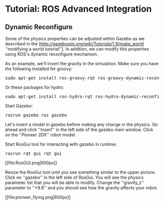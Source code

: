 # Tutorial: ROS Advanced Integration

## Dynamic Reconfigure

Some of the physics properties can be adjusted within Gazebo as we described in the [http://gazebosim.org/wiki/Tutorials/1.9/make_world ''modifying a world tutorial'']. In addition, we can modify this properties using ROS's dynamic reconfigure mechanism.

As an example, we'll invert the gravity in the simulation. Make sure you have the following installed for groovy:

<pre>
sudo apt-get install ros-groovy-rqt ros-groovy-dynamic-reconfigure
</pre>

Or these packages for hydro:

<pre>
sudo apt-get install ros-hydro-rqt ros-hydro-dynamic-reconfigure
</pre>

Start Gazebo:

<pre>
rosrun gazebo_ros gazebo
</pre>

Let's insert a model in gazebo before making any change in the physics. Go ahead and click ''Insert'' in the left side of the gazebo main window. Click on the ''Pioneer 2DX'' robot model.

Start RosGui tool for interacting with gazebo in runtime:

<pre>
rosrun rqt_gui rqt_gui
</pre>


[[file:RosGUI.png|600px]]

Resize the RosGui tool until you see something similar to the upper picture. Click on ''gazebo'' in the left side of RosGui. You will see the physics parameter list that you will be able to modify. Change the ''gravity_z'' parameter to ''+9.8'' and you should see how the gravity affects your robot.

[[file:pioneer_flying.png|600px]]

